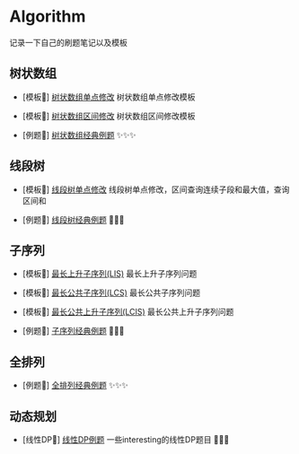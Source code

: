 # Algorithm
记录一下自己的刷题笔记以及模板



## 树状数组

- [模板🍔] [树状数组单点修改](./code/fenwick_tree/fenwick_tree.cpp) 树状数组单点修改模板

- [模板🍔] [树状数组区间修改](./code/fenwick_tree/fenwick_tree_segment.cpp) 树状数组区间修改模板

- [例题🍟] [树状数组经典例题](./code/fenwick_tree/) ✨✨✨

## 线段树
- [模板🍔] [线段树单点修改](./code/segment_tree/segment_tree_single_point_modify.cpp) 线段树单点修改，区间查询连续子段和最大值，查询区间和

- [例题🍟] [线段树经典例题](./code/segment_tree/) 🧨🧨🧨

## 子序列

- [模板🍔] [最长上升子序列(LIS)](./code/subsequence/longest_increasing_subsequence.cpp) 最长上升子序列问题

- [模板🍔] [最长公共子序列(LCS)](./code/subsequence/longest_common_subsequence.cpp) 最长公共子序列问题

- [模板🍔] [最长公共上升子序列(LCIS)](./code/subsequence/longest_common_increasing_subsequence.cpp) 最长公共上升子序列问题

- [例题🍟] [子序列经典例题](./code/subsequence/) 🥮🥮🥮

## 全排列

- [例题🍟] [全排列经典例题](./code/full_arrangement/) ✨✨✨

## 动态规划

- [线性DP🍟] [线性DP例题](./code/dynamic_programming/liner_dp/)  一些interesting的线性DP题目 🥓🥓🥓
